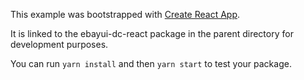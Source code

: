This example was bootstrapped with [Create React App](https://github.com/facebook/create-react-app).

It is linked to the ebayui-dc-react package in the parent directory for development purposes.

You can run `yarn install` and then `yarn start` to test your package.
